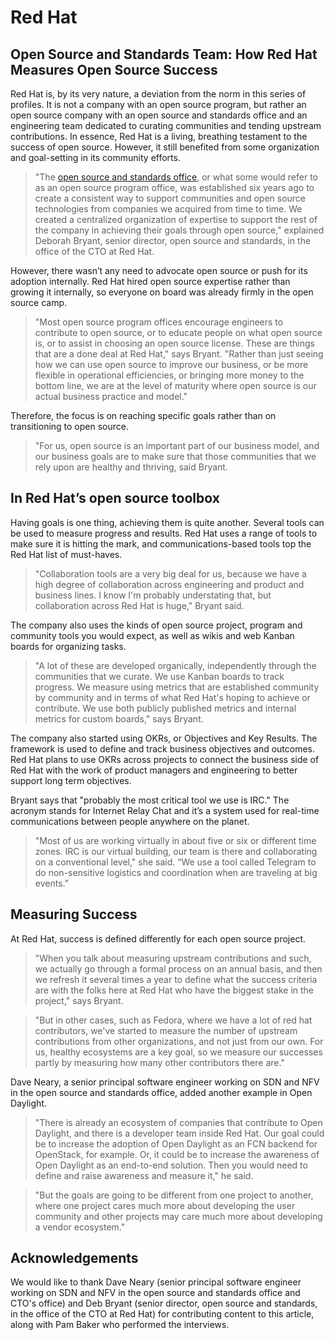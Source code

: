 # Red Hat

## Open Source and Standards Team: How Red Hat Measures Open Source Success

Red Hat is, by its very nature, a deviation from the norm in this series of profiles. It is not a company with an open source program, but rather an open source company with an open source and standards office and an engineering team dedicated to curating communities and tending upstream contributions. In essence, Red Hat is a living, breathing testament to the success of open source. However, it still benefited from some organization and goal-setting in its community efforts.

> "The [open source and standards office](http://community.redhat.com/), or what some would refer to as an open source program office, was established six years ago to create a consistent way to support communities and open source technologies from companies we acquired from time to time. We created a centralized organization of expertise to support the rest of the company in achieving their goals through open source," explained Deborah Bryant, senior director, open source and standards, in the office of the CTO at Red Hat. 

However, there wasn’t any need to advocate open source or push for its adoption internally. Red Hat hired open source expertise rather than growing it internally, so everyone on board was already firmly in the open source camp.

> "Most open source program offices encourage engineers to contribute to open source, or to educate people on what open source is, or to assist in choosing an open source license. These are things that are a done deal at Red Hat," says Bryant. "Rather than just seeing how we can use open source to improve our business, or be more flexible in operational efficiencies, or bringing more money to the bottom line, we are at the level of maturity where open source is our actual business practice and model."

Therefore, the focus is on reaching specific goals rather than on transitioning to open source. 

> "For us, open source is an important part of our business model, and our business goals are to make sure that those communities that we rely upon are healthy and thriving, said Bryant.

## In Red Hat’s open source toolbox

Having goals is one thing, achieving them is quite another. Several tools can be used to measure progress and results. Red Hat uses a range of tools to make sure it is hitting the mark, and communications-based tools top the Red Hat list of must-haves. 

> "Collaboration tools are a very big deal for us, because we have a high degree of collaboration across engineering and product and business lines. I know I'm probably understating that, but collaboration across Red Hat is huge," Bryant said.

The company also uses the kinds of open source project, program and community tools you would expect, as well as wikis and web Kanban boards for organizing tasks.

> "A lot of these are developed organically, independently through the communities that we curate. We use Kanban boards to track progress. We measure using metrics that are established community by community and in terms of what Red Hat's hoping to achieve or contribute. We use both publicly published metrics and internal metrics for custom boards," says Bryant.

The company also started using OKRs, or Objectives and Key Results. The framework is used to define and track business objectives and outcomes. Red Hat plans to use OKRs across projects to connect the business side of Red Hat with the work of product managers and engineering to better support long term objectives.

Bryant says that "probably the most critical tool we use is IRC." The acronym stands for Internet Relay Chat and it’s a system used for real-time communications between people anywhere on the planet. 

> "Most of us are working virtually in about five or six or different time zones. IRC is our virtual building, our team is there and collaborating on a conventional level," she said. “We use a tool called Telegram to do non-sensitive logistics and coordination when are traveling at big events.”

## Measuring Success

At Red Hat, success is defined differently for each open source project. 

> "When you talk about measuring upstream contributions and such, we actually go through a formal process on an annual basis, and then we refresh it several times a year to define what the success criteria are with the folks here at Red Hat who have the biggest stake in the project," says Bryant.

> "But in other cases, such as Fedora, where we have a lot of red hat contributors, we've started to measure the number of upstream contributions from other organizations, and not just from our own. For us, healthy ecosystems are a key goal, so we measure our successes partly by measuring how many other contributors there are."

Dave Neary, a senior principal software engineer working on SDN and NFV in the open source and standards office, added another example in Open Daylight.

> "There is already an ecosystem of companies that contribute to Open Daylight, and there is a developer team inside Red Hat. Our goal could be to increase the adoption of Open Daylight as an FCN backend for OpenStack, for example. Or, it could be to increase the awareness of Open Daylight as an end-to-end solution. Then you would need to define and raise awareness and measure it," he said.

> "But the goals are going to be different from one project to another, where one project cares much more about developing the user community and other projects may care much more about developing a vendor ecosystem."

## Acknowledgements

We would like to thank Dave Neary (senior principal software engineer working on SDN and NFV in the open source and standards office and CTO's office) and Deb Bryant (senior director, open source and standards, in the office of the CTO at Red Hat) for contributing content to this article, along with Pam Baker who performed the interviews.

